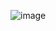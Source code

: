 ![image](https://github.com/christianrss/nanogpt2/assets/2487768/fb10518c-7f6a-4578-850d-476047889595)
